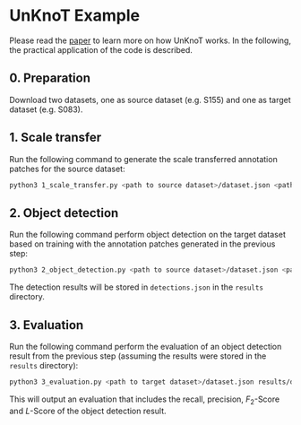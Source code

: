 # UnKnoT Example

Please read the [paper](https://doi.org/10.1109/ACCESS.2020.3014441) to learn more on how UnKnoT works. In the following, the practical application of the code is described.

## 0. Preparation

Download two datasets, one as source dataset (e.g. S155) and one as target dataset (e.g. S083).

## 1. Scale transfer

Run the following command to generate the scale transferred annotation patches for the source dataset:

```bash
python3 1_scale_transfer.py <path to source dataset>/dataset.json <path to target dataset>/dataset.json
```

## 2. Object detection

Run the following command perform object detection on the target dataset based on training with the annotation patches generated in the previous step:

```bash
python3 2_object_detection.py <path to source dataset>/dataset.json <path to target dataset>/dataset.json results
```

The detection results will be stored in `detections.json` in the `results` directory.

## 3. Evaluation

Run the following command perform the evaluation of an object detection result from the previous step (assuming the results were stored in the `results` directory):

```bash
python3 3_evaluation.py <path to target dataset>/dataset.json results/detections.json
```

This will output an evaluation that includes the recall, precision, <i>F</i><sub>2</sub>-Score and <i>L</i>-Score of the object detection result.
